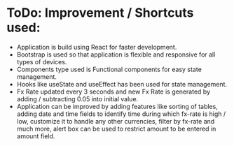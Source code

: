 # ToDo: Improvement / Shortcuts used:

- Application is build using React for faster development.
- Bootstrap is used so that application is flexible and responsive for all types of devices.
- Components type used is Functional components for easy state management.
- Hooks like useState and useEffect has been used for state management.
- Fx Rate updated every 3 seconds and new Fx Rate is generated by adding / subtracting 0.05 into initial value.
- Application can be improved by adding features like sorting of tables, adding date and time fields to identify time during which fx-rate is high / low, customize it to handle any other currencies, filter by fx-rate and much more, alert box can be used to restrict amount to be entered in amount field.
